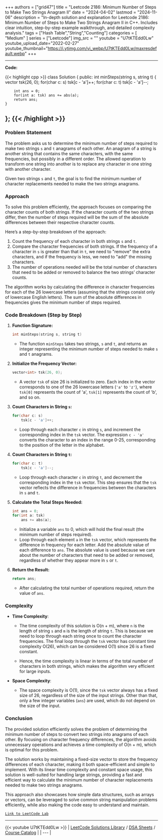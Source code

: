 
+++
authors = ["grid47"]
title = "Leetcode 2186: Minimum Number of Steps to Make Two Strings Anagram II"
date = "2024-04-02"
lastmod = "2024-11-06"
description = "In-depth solution and explanation for Leetcode 2186: Minimum Number of Steps to Make Two Strings Anagram II in C++. Includes clear intuition, step-by-step example walkthrough, and detailed complexity analysis."
tags = ["Hash Table","String","Counting"]
categories = [
    "Medium"
]
series = ["Leetcode"]
img_src = ""
youtube = "U7tKTEdd0Lw"
youtube_upload_date="2022-02-27"
youtube_thumbnail="https://i.ytimg.com/vi_webp/U7tKTEdd0Lw/maxresdefault.webp"
+++



---
**Code:**

{{< highlight cpp >}}
class Solution {
public:
    int minSteps(string s, string t) {
        vector<int> tsk(26, 0);
        for(char c: s)
        tsk[c - 'a']++;
        for(char c: t)
        tsk[c - 'a']--;

        int ans = 0;
        for(int a: tsk) ans += abs(a);
        return ans;
    }
};
{{< /highlight >}}
---

### Problem Statement
The problem asks us to determine the minimum number of steps required to make two strings `s` and `t` anagrams of each other. An anagram of a string is another string that contains the same characters, with the same frequencies, but possibly in a different order. The allowed operation to transform one string into another is to replace any character in one string with another character.

Given two strings `s` and `t`, the goal is to find the minimum number of character replacements needed to make the two strings anagrams. 

### Approach
To solve this problem efficiently, the approach focuses on comparing the character counts of both strings. If the character counts of the two strings differ, then the number of steps required will be the sum of the absolute differences between their respective character counts.

Here’s a step-by-step breakdown of the approach:
1. Count the frequency of each character in both strings `s` and `t`.
2. Compare the character frequencies of both strings. If the frequency of a character in `s` is greater than that in `t`, we need to "remove" the extra characters, and if the frequency is less, we need to "add" the missing characters.
3. The number of operations needed will be the total number of characters that need to be added or removed to balance the two strings’ character counts.

The algorithm works by calculating the difference in character frequencies for each of the 26 lowercase letters (assuming that the strings consist only of lowercase English letters). The sum of the absolute differences in frequencies gives the minimum number of steps required.

### Code Breakdown (Step by Step)
1. **Function Signature:**
   ```cpp
   int minSteps(string s, string t)
   ```
   - The function `minSteps` takes two strings, `s` and `t`, and returns an integer representing the minimum number of steps needed to make `s` and `t` anagrams.

2. **Initialize the Frequency Vector:**
   ```cpp
   vector<int> tsk(26, 0);
   ```
   - A vector `tsk` of size 26 is initialized to zero. Each index in the vector corresponds to one of the 26 lowercase letters (`'a'` to `'z'`), where `tsk[0]` represents the count of 'a', `tsk[1]` represents the count of 'b', and so on.

3. **Count Characters in String `s`:**
   ```cpp
   for(char c: s)
       tsk[c - 'a']++;
   ```
   - Loop through each character `c` in string `s`, and increment the corresponding index in the `tsk` vector. The expression `c - 'a'` converts the character to an index in the range 0-25, corresponding to the position of the letter in the alphabet.

4. **Count Characters in String `t`:**
   ```cpp
   for(char c: t)
       tsk[c - 'a']--;
   ```
   - Loop through each character `c` in string `t`, and decrement the corresponding index in the `tsk` vector. This step ensures that the `tsk` vector reflects the difference in frequencies between the characters in `s` and `t`.

5. **Calculate the Total Steps Needed:**
   ```cpp
   int ans = 0;
   for(int a: tsk)
       ans += abs(a);
   ```
   - Initialize a variable `ans` to 0, which will hold the final result (the minimum number of steps required).
   - Loop through each element `a` in the `tsk` vector, which represents the difference in frequency for each letter. Add the absolute value of each difference to `ans`. The absolute value is used because we care about the number of characters that need to be added or removed, regardless of whether they appear more in `s` or `t`.

6. **Return the Result:**
   ```cpp
   return ans;
   ```
   - After calculating the total number of operations required, return the value of `ans`.

### Complexity
- **Time Complexity**: 
  - The time complexity of this solution is O(n + m), where `n` is the length of string `s` and `m` is the length of string `t`. This is because we need to loop through each string once to count the character frequencies. The final loop through the `tsk` vector has constant time complexity O(26), which can be considered O(1) since 26 is a fixed constant.
  
  - Hence, the time complexity is linear in terms of the total number of characters in both strings, which makes the algorithm very efficient for large inputs.

- **Space Complexity**: 
  - The space complexity is O(1), since the `tsk` vector always has a fixed size of 26, regardless of the size of the input strings. Other than that, only a few integer variables (`ans`) are used, which do not depend on the size of the input.

### Conclusion
The provided solution efficiently solves the problem of determining the minimum number of steps to convert two strings into anagrams of each other. By focusing on character frequency differences, the algorithm avoids unnecessary operations and achieves a time complexity of O(n + m), which is optimal for this problem.

The solution works by maintaining a fixed-size vector to store the frequency differences of each character, making it both space-efficient and simple to implement. With its linear time complexity and constant space usage, this solution is well-suited for handling large strings, providing a fast and efficient way to calculate the minimum number of character replacements needed to make two strings anagrams.

This approach also showcases how simple data structures, such as arrays or vectors, can be leveraged to solve common string manipulation problems efficiently, while also making the code easy to understand and maintain.

[`Link to LeetCode Lab`](https://leetcode.com/problems/minimum-number-of-steps-to-make-two-strings-anagram-ii/description/)

---
{{< youtube U7tKTEdd0Lw >}}
| [LeetCode Solutions Library](https://grid47.xyz/leetcode/) / [DSA Sheets](https://grid47.xyz/sheets/) / [Course Catalog](https://grid47.xyz/courses/) |
| --- |
